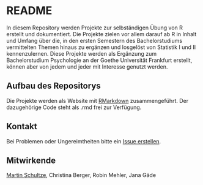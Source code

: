 # README

In diesem Repository werden Projekte zur selbständigen Übung von R erstellt und dokumentiert. Die Projekte zielen vor allem darauf ab R in Inhalt und Umfang über die, in den ersten Semestern des Bachelorstudiums vermittelten Themen hinaus zu ergänzen und losgelöst von Statistik I und II kennenzulernen. Diese Projekte werden als Ergänzung zum Bachelorstudium Psychologie an der Goethe Universität Frankfurt erstellt, können aber von jedem und jeder mit Interesse genutzt werden.

## Aufbau des Repositorys

Die Projekte werden als Website mit [RMarkdown](https://rmarkdown.rstudio.com/) zusammengeführt. Der dazugehörige Code steht als .rmd frei zur Verfügung. 

## Kontakt

Bei Problemen oder Ungereimtheiten bitte ein [Issue erstellen](https://github.com/martscht/rprojects/issues).

## Mitwirkende

[Martin Schultze](https://github.com/martscht), Christina Berger, Robin Mehler, Jana Gäde
